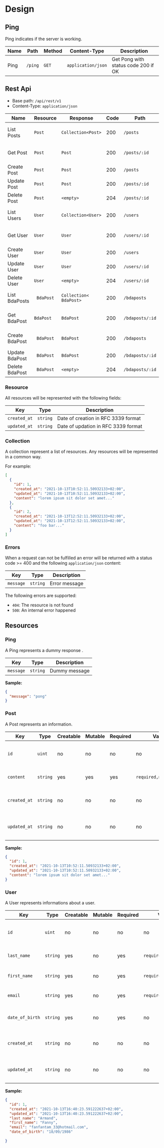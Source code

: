 Design
======

## Ping

Ping indicates if the server is working.

| Name | Path    | Method | Content-Type       | Description                         |
|------|---------|--------|--------------------|-------------------------------------|
| Ping | `/ping` | `GET`  | `application/json` | Get Pong with status code 200 if OK |

## Rest Api

- Base path: `/api/rest/v1`
- Content-Type: `application/json`

| Name        | Resource | Response           | Code | Path         | Method   | Description |     
|-------------|----------|--------------------|------|--------------|----------|--------|
| List Posts  | `Post`   | `Collection<Post>` | 200  | `/posts`     | `GET`    | Retrieve a collection of post |
| Get Post    | `Post`   | `Post`             | 200  | `/posts/:id` | `GET`    | Get a specific post |
| Create Post | `Post`   | `Post`             | 200  | `/posts`     | `POST`   | Create a new post |
| Update Post | `Post`   | `Post`             | 200  | `/posts/:id` | `PATCH`  | Update a post |
| Delete Post | `Post`   | `<empty>`          | 204  | `/posts/:id` | `DELETE` | Delete a post |
| List Users  | `User`   | `Collection<User>` | 200  | `/users`     | `GET`    | Retrieve a collection of user |
| Get User    | `User`   | `User`             | 200  | `/users/:id` | `GET`    | Get a specific user |
| Create User | `User`   | `User`             | 200  | `/users`     | `POST`   | Create a new user |
| Update User | `User`   | `User`             | 200  | `/users/:id` | `PATCH`  | Update a user |
| Delete User | `User`   | `<empty>`          | 204  | `/users/:id` | `DELETE` | Delete a user |
| List  BdaPosts  | ` BdaPost`  | `Collection< BdaPost>`| 200  | `/bdaposts`     | `GET`    | Retrieve a collection of bda post |
| Get BdaPost     | `BdaPost`   | `BdaPost`             | 200  | `/bdaposts/:id` | `GET`    | Get a specific bda post |
| Create  BdaPost | ` BdaPost`  | `BdaPost`             | 200  | `/bdaposts`     | `POST`   | Create a new bda post |
| Update  BdaPost | ` BdaPost`  | `BdaPost`             | 200  | `/bdaposts/:id` | `PATCH`  | Update a bda post |
| Delete  BdaPost | ` BdaPost`  | `<empty>`             | 204  | `/bdaposts/:id` | `DELETE` | Delete a bda post |
### Resource

All resources will be represented with the following fields:

| Key               | Type     | Description                             |
|-------------------|----------|-----------------------------------------|
| `created_at`      | `string` | Date of creation in RFC 3339 format |
| `updated_at`      | `string` | Date of updation in RFC 3339 format |

### Collection

A collection represent a list of resources. Any resources will be represented
in a common way.

For example:

```json
[
  {
    "id": 1,
    "created_at": "2021-10-13T10:52:11.50932133+02:00",
    "updated_at": "2021-10-13T10:52:11.50932133+02:00",
    "content": "lorem ipsum sit dolor set amet..."
  },
  {
    "id": 2,
    "created_at": "2021-10-13T12:52:11.50932133+02:00",
    "updated_at": "2021-10-13T12:52:11.50932133+02:00",
    "content": "foo bar..."
  }
]
```

### Errors

When a request can not be fulfilled an error will be returned with a status code >= 400
and the following `application/json` content:

| Key       | Type     | Description   |
|-----------|----------|---------------|
| `message` | `string` | Error message |

The following errors are supported:

- `404`: The resource is not found
- `500`: An internal error happened

## Resources

### Ping

A Ping represents a dummy response .

| Key       | Type     | Description                             |
|-----------|----------|-----------------------------------------|
| `message` | `string` | Dummy message |

**Sample:**

```json
{
  "message": "pong"
}
```

### Post

A Post represents an information.

| Key          | Type     | Creatable | Mutable | Required | Validation                | Description                            |
|-----------   |----------|-----------|---------|----------|---------------------------|---------------------------------------|
| `id`         | `uint`   | no        | no      | no       | no                        | Unique identifier for a `Post` resource |
| `content`    | `string` | yes       | yes     | yes      | `required,min=4,max=1024` | Content of a `Post` resource        |
| `created_at` | `string` | no        | no      | no       | no                        | Date of creation in RFC 3339 format |
| `updated_at` | `string` | no        | no      | no       | no                        | Date of updation in RFC 3339 format |

**Sample:**   

```json
{
  "id": 1,
  "created_at": "2021-10-13T10:52:11.50932133+02:00",
  "updated_at": "2021-10-13T10:52:11.50932133+02:00",
  "content": "lorem ipsum sit dolor set amet..."
}
```

### User

A User represents informations about a user.

| Key             | Type     | Creatable | Mutable | Required | Validation | Description     |                           
|--------------   |----------|-----------|---------|----------|-----------|------------------|
| `id`            | `uint`   | no        | no      | no       | no        |Unique identifier for a `User` resource |
| `last_name`     | `string` | yes       | no      | yes      | `required,min=2,max=20 `| Last name of a `User` resource |
| `first_name`    | `string` | yes       | no      | yes      | `required,min=2,max=20` | First name of a `User` resource |
| `email`         | `string` | yes       | no      | yes      | `required,email`        | Email of a `User` resource |
| `date_of_birth` | `string` | yes       | no      | yes      | no        | Date of birth of a `User` resource |
| `created_at`    | `string` | no        | no      | no       | no        | Date of creation in RFC 3339 format |
| `updated_at`    | `string` | no        | no      | no       | no        | Date of updation in RFC 3339 format |


**Sample:**

```json
{
  "id": 1,
  "created_at": "2021-10-13T16:40:23.591222637+02:00",
  "updated_at": "2021-10-13T16:40:23.591222637+02:00",
  "last_name": "Armand",
  "first_name": "Fanny",
  "email": "fanfantam_33@hotmail.com",
  "date_of_birth": "18/09/1986"
  
}
```